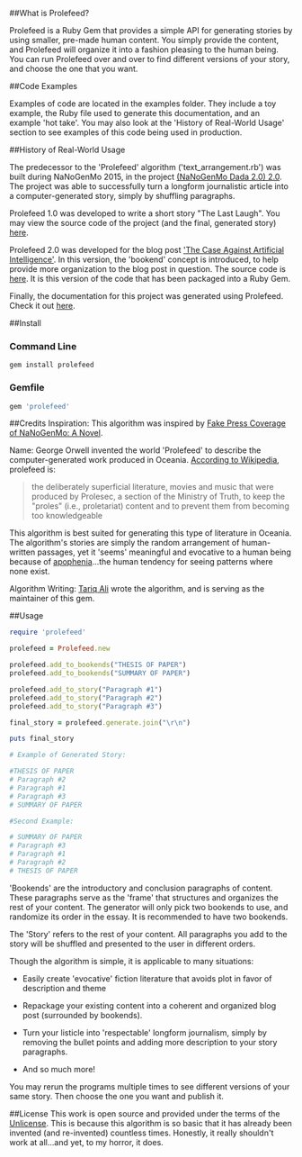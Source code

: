 ##What is Prolefeed?

Prolefeed is a Ruby Gem that provides a simple API for generating stories by using smaller, pre-made human content. You simply provide the content, and Prolefeed will organize it into a fashion pleasing to the human being. You can run Prolefeed over and over to find different versions of your story, and choose the one that you want.


##Code Examples

Examples of code are located in the examples folder. They include a toy example, the Ruby file used to generate this documentation, and an example 'hot take'. You may also look at the 'History of Real-World Usage' section to see examples of this code being used in production.


##History of Real-World Usage

The predecessor to the 'Prolefeed' algorithm ('text_arrangement.rb') was built during NaNoGenMo 2015, in the project [(NaNoGenMo Dada 2.0) 2.0](https://github.com/dariusk/NaNoGenMo-2015/issues/180). The project was able to successfully turn a longform journalistic article into a computer-generated story, simply by shuffling paragraphs.

Prolefeed 1.0 was developed to write a short story "The Last Laugh". You may view the source code of the project (and the final, generated story) [here](https://gist.github.com/tra38/02b03745e7da37789ed2).

Prolefeed 2.0 was developed for the blog post ['The Case Against Artificial Intelligence'](http://tra38.github.io/blog/ai3.html). In this version, the 'bookend' concept is introduced, to help provide more organization to the blog post in question. The source code is [here](https://gist.github.com/tra38/8a6bf3743cd89687151c). It is this version of the code that has been packaged into a Ruby Gem.

Finally, the documentation for this project was generated using Prolefeed. Check it out [here](examples/generate_documentation.rb).


##Install

### Command Line

```
gem install prolefeed
```

### Gemfile

```ruby
gem 'prolefeed'
```


##Credits
Inspiration: This algorithm was inspired by [Fake Press Coverage of NaNoGenMo: A Novel](https://github.com/dariusk/NaNoGenMo-2015/issues/159).

Name: George Orwell invented the world 'Prolefeed' to describe the computer-generated work produced in Oceania. [According to Wikipedia](https://en.wikipedia.org/wiki/Prolefeed), prolefeed is:

>the deliberately superficial literature, movies and music that were produced by Prolesec, a section of the Ministry of Truth, to keep the "proles" (i.e., proletariat) content and to prevent them from becoming too knowledgeable

This algorithm is best suited for generating this type of literature in Oceania. The algorithm's stories are simply the random arrangement of human-written passages, yet it 'seems' meaningful and evocative to a human being because of [apophenia](https://en.wikipedia.org/wiki/Apophenia)...the human tendency for seeing patterns where none exist.

Algorithm Writing: [Tariq Ali](https://github.com/tra38) wrote the algorithm, and is serving as the maintainer of this gem.


##Usage

```ruby
require 'prolefeed'

prolefeed = Prolefeed.new

prolefeed.add_to_bookends("THESIS OF PAPER")
prolefeed.add_to_bookends("SUMMARY OF PAPER")

prolefeed.add_to_story("Paragraph #1")
prolefeed.add_to_story("Paragraph #2")
prolefeed.add_to_story("Paragraph #3")

final_story = prolefeed.generate.join("\r\n")

puts final_story

# Example of Generated Story:

#THESIS OF PAPER
# Paragraph #2
# Paragraph #1
# Paragraph #3
# SUMMARY OF PAPER

#Second Example:

# SUMMARY OF PAPER
# Paragraph #3
# Paragraph #1
# Paragraph #2
# THESIS OF PAPER
```

'Bookends' are the introductory and conclusion paragraphs of content. These paragraphs serve as the 'frame' that structures and organizes the rest of your content. The generator will only pick two bookends to use, and randomize its order in the essay. It is recommended to have two bookends.

The 'Story' refers to the rest of your content. All paragraphs you add to the story will be shuffled and presented to the user in different orders.

Though the algorithm is simple, it is applicable to many situations:

- Easily create 'evocative' fiction literature that avoids plot in favor of description and theme

- Repackage your existing content into a coherent and organized blog post (surrounded by bookends).

- Turn your listicle into 'respectable' longform journalism, simply by removing the bullet points and adding more description to your story paragraphs.

- And so much more!

You may rerun the programs multiple times to see different versions of your same story. Then choose the one you want and publish it.


##License
This work is open source and provided under the terms of the [Unlicense](http://unlicense.org). This is because this algorithm is so basic that it has already been invented (and re-invented) countless times. Honestly, it really shouldn't work at all...and yet, to my horror, it does.